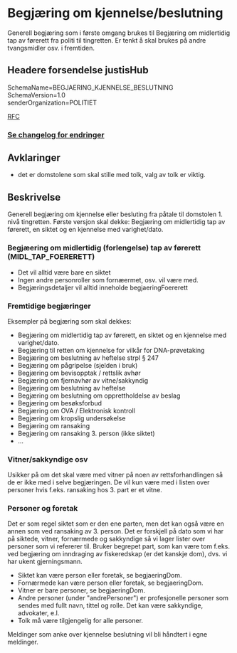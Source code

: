 # Begjæring om kjennelse/beslutning 
Generell begjæring som i første omgang brukes til Begjæring om midlertidig tap av førerett fra politi til tingretten.
Er tenkt å skal brukes på andre tvangsmidler osv. i fremtiden.

## Headere forsendelse justisHub
SchemaName=BEGJAERING_KJENNELSE_BESLUTNING  
SchemaVersion=1.0  
senderOrganization=POLITIET  

[RFC](../../../rfc/MessageName-header.md)

### [Se changelog for endringer](./changelog.md)

## Avklaringer
- det er domstolene som skal stille med tolk, valg av tolk er viktig.

## Beskrivelse
Generell begjæring om kjennelse eller besluting fra påtale til domstolen 1. nivå tingretten.
Første versjon skal dekke: Begjæring om midlertidig tap av førerett, en siktet og en kjennelse med varighet/dato. 
### Begjæering om midlertidig (forlengelse) tap av førerett (MIDL_TAP_FOERERETT)
* Det vil alltid være bare en siktet
* Ingen andre personroller som fornæermet, osv. vil være med.
* Begjæringsdetaljer vil alltid inneholde begjaeringFoererett
### Fremtidige begjæringer
Eksempler på begjæring som skal dekkes:
* Begjæring om midlertidig tap av førerett, en siktet og en kjennelse med varighet/dato.
* Begjæring til retten om kjennelse for vilkår for DNA-prøvetaking
* Begjæring om beslutning av heftelse strpl § 247
* Begjæring om pågripelse (sjelden i bruk)
* Begjæring om bevisopptak / rettslik avhør
* Begjæring om fjernavhør av vitne/sakkyndig
* Begjæring om beslutning av heftelse
* Begjæring om beslutning om opprettholdelse av beslag
* Begjæring om besøksforbud
* Begjæring om OVA / Elektronisk kontroll
* Begjæring om kropslig undersøkelse
* Begjæring om ransaking
* Begjæring om ransaking 3. person (ikke siktet)
* ...
### Vitner/sakkyndige osv
Usikker på om det skal være med vitner på noen av rettsforhandlingen så de er ikke med i selve begjæringen.
De vil kun være med i listen over personer hvis f.eks. ransaking hos 3. part er et vitne.
### Personer og foretak
Det er som regel siktet som er den ene parten, men det kan også være en annen som ved ransaking av 3. person.
Det er forskjell på dato som vi har på siktede, vitner, fornærmede og sakkyndige så vi lager lister over personer som vi
refererer til.
Bruker begrepet part, som kan være tom f.eks. ved begjæring om inndraging av fiskeredskap (er det kanskje dom), dvs. vi har ukent gjerningsmann.
* Siktet kan være person eller foretak, se begjaeringDom.
* Fornærmede kan være person eller foretak, se begjaeringDom.
* Vitner er bare personer, se begjaeringDom.
* Andre personer (under "andrePersoner") er profesjonelle personer som sendes med fullt navn, tittel og rolle. Det kan være sakkyndige, advokater, e.l.
* Tolk må være tilgjengelig for alle personer.

Meldinger som anke over kjennelse beslutning vil bli håndtert i egne meldinger.